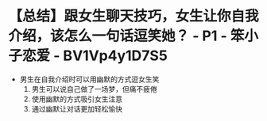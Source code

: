 # 【总结】跟女生聊天技巧，女生让你自我介绍，该怎么一句话逗笑她？ - P1 - 笨小子恋爱 - BV1Vp4y1D7S5

-   男生在自我介绍时可以用幽默的方式逗女生笑
    1.  男生可以说自己做了一场梦，但痛不疲倦
    2.  使用幽默的方式吸引女生注意
    3.  通过幽默让对话更加轻松愉快